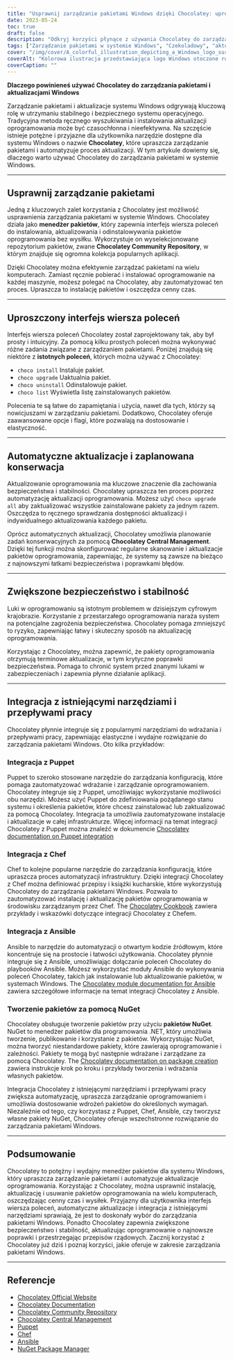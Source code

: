 ```yaml
---
title: "Usprawnij zarządzanie pakietami Windows dzięki Chocolatey: uprość aktualizacje i zwiększ bezpieczeństwo"
date: 2023-05-24
toc: true
draft: false
description: "Odkryj korzyści płynące z używania Chocolatey do zarządzania pakietami Windows: zautomatyzuj aktualizacje, oszczędzaj czas i zapewnij bezpieczeństwo systemu."
tags: ["Zarządzanie pakietami w systemie Windows", "Czekoladowy", "aktualizacje oprogramowania", "menedżer pakietów", "interfejs wiersza poleceń", "automatyczne aktualizacje", "zaplanowana konserwacja", "bezpieczeństwo", "stabilność", "integracja", "regulacje rządowe", "zgodność", "lalka", "Szef", "Ansible", "Pakiety NuGet", "DoD STIG", "usprawnienie zarządzania pakietami", "luki w oprogramowaniu", "narzędzia wdrażania", "Aktualizacje systemu Windows", "Aktualizacje pakietów systemu Windows", "Zarządzanie oprogramowaniem Windows", "Menedżer pakietów Windows", "narzędzie do zarządzania pakietami", "automatyczne aktualizacje pakietów", "Aktualizacje zabezpieczeń systemu Windows", "instalacja pakietu oprogramowania", "Wdrażanie oprogramowania Windows", "system zarządzania pakietami", "Repozytorium oprogramowania Windows", "Pamięć podręczna oprogramowania Windows"]
cover: "/img/cover/A_colorful_illustration_depicting_a_Windows_logo_surrounded.png"
coverAlt: "Kolorowa ilustracja przedstawiająca logo Windows otoczone różnymi ikonami oprogramowania reprezentującymi usprawnione zarządzanie pakietami i aktualizacjami."
coverCaption: ""
---
```


**Dlaczego powinieneś używać Chocolatey do zarządzania pakietami i aktualizacjami Windows**

Zarządzanie pakietami i aktualizacje systemu Windows odgrywają kluczową rolę w utrzymaniu stabilnego i bezpiecznego systemu operacyjnego. Tradycyjna metoda ręcznego wyszukiwania i instalowania aktualizacji oprogramowania może być czasochłonna i nieefektywna. Na szczęście istnieje potężne i przyjazne dla użytkownika narzędzie dostępne dla systemu Windows o nazwie **Chocolatey**, które upraszcza zarządzanie pakietami i automatyzuje proces aktualizacji. W tym artykule dowiemy się, dlaczego warto używać Chocolatey do zarządzania pakietami w systemie Windows.

______

## Usprawnij zarządzanie pakietami

Jedną z kluczowych zalet korzystania z Chocolatey jest możliwość usprawnienia zarządzania pakietami w systemie Windows. Chocolatey działa jako **menedżer pakietów**, który zapewnia interfejs wiersza poleceń do instalowania, aktualizowania i odinstalowywania pakietów oprogramowania bez wysiłku. Wykorzystuje on wyselekcjonowane repozytorium pakietów, zwane **Chocolatey Community Repository**, w którym znajduje się ogromna kolekcja popularnych aplikacji.

Dzięki Chocolatey można efektywnie zarządzać pakietami na wielu komputerach. Zamiast ręcznie pobierać i instalować oprogramowanie na każdej maszynie, możesz polegać na Chocolatey, aby zautomatyzować ten proces. Upraszcza to instalację pakietów i oszczędza cenny czas.

______

## Uproszczony interfejs wiersza poleceń

Interfejs wiersza poleceń Chocolatey został zaprojektowany tak, aby był prosty i intuicyjny. Za pomocą kilku prostych poleceń można wykonywać różne zadania związane z zarządzaniem pakietami. Poniżej znajdują się niektóre z **istotnych poleceń**, których można używać z Chocolatey:

- `choco install` Instaluje pakiet.
- `choco upgrade` Uaktualnia pakiet.
- `choco uninstall` Odinstalowuje pakiet.
- `choco list` Wyświetla listę zainstalowanych pakietów.

Polecenia te są łatwe do zapamiętania i użycia, nawet dla tych, którzy są nowicjuszami w zarządzaniu pakietami. Dodatkowo, Chocolatey oferuje zaawansowane opcje i flagi, które pozwalają na dostosowanie i elastyczność.

______

## Automatyczne aktualizacje i zaplanowana konserwacja

Aktualizowanie oprogramowania ma kluczowe znaczenie dla zachowania bezpieczeństwa i stabilności. Chocolatey upraszcza ten proces poprzez automatyzację aktualizacji oprogramowania. Możesz użyć `choco upgrade all` aby zaktualizować wszystkie zainstalowane pakiety za jednym razem. Oszczędza to ręcznego sprawdzania dostępności aktualizacji i indywidualnego aktualizowania każdego pakietu.

Oprócz automatycznych aktualizacji, Chocolatey umożliwia planowanie zadań konserwacyjnych za pomocą **Chocolatey Central Management**. Dzięki tej funkcji można skonfigurować regularne skanowanie i aktualizacje pakietów oprogramowania, zapewniając, że systemy są zawsze na bieżąco z najnowszymi łatkami bezpieczeństwa i poprawkami błędów.

______

## Zwiększone bezpieczeństwo i stabilność

Luki w oprogramowaniu są istotnym problemem w dzisiejszym cyfrowym krajobrazie. Korzystanie z przestarzałego oprogramowania naraża system na potencjalne zagrożenia bezpieczeństwa. Chocolatey pomaga zmniejszyć to ryzyko, zapewniając łatwy i skuteczny sposób na aktualizację oprogramowania.

Korzystając z Chocolatey, można zapewnić, że pakiety oprogramowania otrzymują terminowe aktualizacje, w tym krytyczne poprawki bezpieczeństwa. Pomaga to chronić system przed znanymi lukami w zabezpieczeniach i zapewnia płynne działanie aplikacji.

______

## Integracja z istniejącymi narzędziami i przepływami pracy

Chocolatey płynnie integruje się z popularnymi narzędziami do wdrażania i przepływami pracy, zapewniając elastyczne i wydajne rozwiązanie do zarządzania pakietami Windows. Oto kilka przykładów:

### Integracja z Puppet

Puppet to szeroko stosowane narzędzie do zarządzania konfiguracją, które pomaga zautomatyzować wdrażanie i zarządzanie oprogramowaniem. Chocolatey integruje się z Puppet, umożliwiając wykorzystanie możliwości obu narzędzi. Możesz użyć Puppet do zdefiniowania pożądanego stanu systemu i określenia pakietów, które chcesz zainstalować lub zaktualizować za pomocą Chocolatey. Integracja ta umożliwia zautomatyzowane instalacje i aktualizacje w całej infrastrukturze. Więcej informacji na temat integracji Chocolatey z Puppet można znaleźć w dokumencie [Chocolatey documentation on Puppet integration](https://docs.chocolatey.org/en-us/features/integrations#puppet)

### Integracja z Chef

Chef to kolejne popularne narzędzie do zarządzania konfiguracją, które upraszcza proces automatyzacji infrastruktury. Dzięki integracji Chocolatey z Chef można definiować przepisy i książki kucharskie, które wykorzystują Chocolatey do zarządzania pakietami Windows. Pozwala to zautomatyzować instalację i aktualizację pakietów oprogramowania w środowisku zarządzanym przez Chef. The [Chocolatey Cookbook](https://github.com/chocolatey/chocolatey-cookbook) zawiera przykłady i wskazówki dotyczące integracji Chocolatey z Chefem.

### Integracja z Ansible

Ansible to narzędzie do automatyzacji o otwartym kodzie źródłowym, które koncentruje się na prostocie i łatwości użytkowania. Chocolatey płynnie integruje się z Ansible, umożliwiając dołączanie poleceń Chocolatey do playbooków Ansible. Możesz wykorzystać moduły Ansible do wykonywania poleceń Chocolatey, takich jak instalowanie lub aktualizowanie pakietów, w systemach Windows. The [Chocolatey module documentation for Ansible](https://docs.ansible.com/ansible/latest/collections/chocolatey/chocolatey/index.html) zawiera szczegółowe informacje na temat integracji Chocolatey z Ansible.

### Tworzenie pakietów za pomocą NuGet

Chocolatey obsługuje tworzenie pakietów przy użyciu **pakietów NuGet**. NuGet to menedżer pakietów dla programowania .NET, który umożliwia tworzenie, publikowanie i korzystanie z pakietów. Wykorzystując NuGet, można tworzyć niestandardowe pakiety, które zawierają oprogramowanie i zależności. Pakiety te mogą być następnie wdrażane i zarządzane za pomocą Chocolatey. The [Chocolatey documentation on package creation](https://docs.chocolatey.org/en-us/create/create-packages) zawiera instrukcje krok po kroku i przykłady tworzenia i wdrażania własnych pakietów.

Integracja Chocolatey z istniejącymi narzędziami i przepływami pracy zwiększa automatyzację, upraszcza zarządzanie oprogramowaniem i umożliwia dostosowanie wdrożeń pakietów do określonych wymagań. Niezależnie od tego, czy korzystasz z Puppet, Chef, Ansible, czy tworzysz własne pakiety NuGet, Chocolatey oferuje wszechstronne rozwiązanie do zarządzania pakietami Windows.

______

## Podsumowanie

Chocolatey to potężny i wydajny menedżer pakietów dla systemu Windows, który upraszcza zarządzanie pakietami i automatyzuje aktualizacje oprogramowania. Korzystając z Chocolatey, można usprawnić instalację, aktualizację i usuwanie pakietów oprogramowania na wielu komputerach, oszczędzając cenny czas i wysiłek. Przyjazny dla użytkownika interfejs wiersza poleceń, automatyczne aktualizacje i integracja z istniejącymi narzędziami sprawiają, że jest to doskonały wybór do zarządzania pakietami Windows. Ponadto Chocolatey zapewnia zwiększone bezpieczeństwo i stabilność, aktualizując oprogramowanie o najnowsze poprawki i przestrzegając przepisów rządowych. Zacznij korzystać z Chocolatey już dziś i poznaj korzyści, jakie oferuje w zakresie zarządzania pakietami Windows.

______

## Referencje

- [Chocolatey Official Website](https://chocolatey.org/)
- [Chocolatey Documentation](https://docs.chocolatey.org/)
- [Chocolatey Community Repository](https://community.chocolatey.org/packages)
- [Chocolatey Central Management](https://chocolatey.org/central-management)
- [Puppet](https://puppet.com/)
- [Chef](https://www.chef.io/)
- [Ansible](https://www.ansible.com/)
- [NuGet Package Manager](https://www.nuget.org/)

